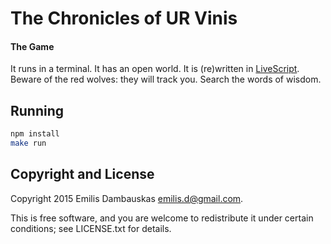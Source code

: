 # The Chronicles of UR Vinis

#### The Game

It runs in a terminal. It has an open world. It is (re)written in [LiveScript](http://livescript.net/). Beware of the red wolves: they will track you. Search the words of wisdom.

## Running

```bash
npm install
make run
```

##  Copyright and License

Copyright 2015 Emilis Dambauskas <emilis.d@gmail.com>.

This is free software, and you are welcome to redistribute it under certain conditions; see LICENSE.txt for details.
